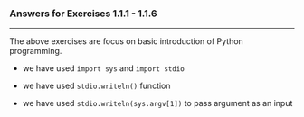 ### Answers for Exercises 1.1.1 - 1.1.6
---
The above exercises are focus on basic introduction of Python programming.
   
   - we have used `import sys` and `import stdio`

   - we have used `stdio.writeln()` function 
   
   - we have used `stdio.writeln(sys.argv[1])` to pass argument as an input